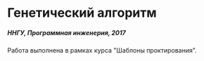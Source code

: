 # Генетический алгоритм 

##### ННГУ, Программная инженерия, 2017

Работа выполнена в рамках курса "Шаблоны проктирования". 

